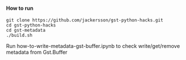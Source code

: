 #### How to run

    git clone https://github.com/jackersson/gst-python-hacks.git
    cd gst-python-hacks
    cd gst-metadata
    ./build.sh

Run how-to-write-metadata-gst-buffer.ipynb to check write/get/remove metadata from Gst.Buffer
